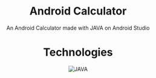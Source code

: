<div align="center">
<h1 align="center"> Android Calculator </h1>

  An Android Calculator made with JAVA on Android Studio
  
 <h1>Technologies</h1>
 <img align="center" alt="JAVA" src="https://img.shields.io/badge/Java-ED8B00?style=for-the-badge&logo=openjdk&logoColor=white" />

</di>
